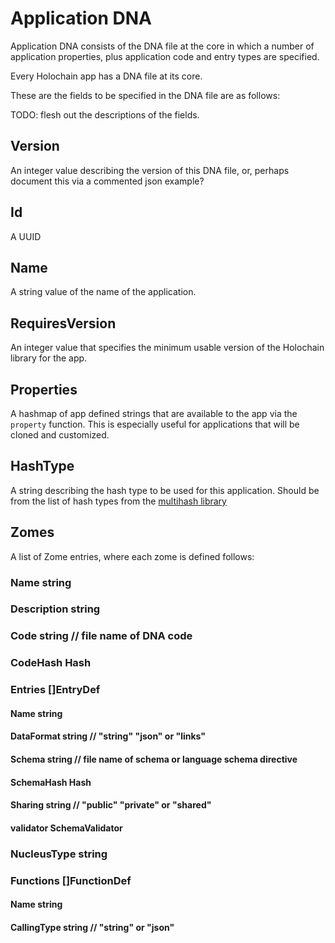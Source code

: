 # Application DNA

Application DNA consists of the DNA file at the core in which a number of application properties, plus application code and entry types are specified.

Every Holochain app has a DNA file at its core.

These are the fields to be specified in the DNA file are as follows:

TODO: flesh out the descriptions of the fields.

## Version
An integer value describing the version of this DNA file, or, perhaps document this via a commented json example?

## Id
A UUID

## Name
A string value of the name of the application.

## RequiresVersion
An integer value that specifies the minimum usable version of the Holochain library for the app.

## Properties
A hashmap of app defined strings that are available to the app via the `property` function.  This is especially useful for applications that will be cloned and customized.

## HashType
A string describing the hash type to be used for this application.  Should be from the list of hash types from the [multihash library](http://multiformats.io/multihash/)

## Zomes
A list of Zome entries, where each zome is defined follows:

###	Name        string
###	Description string
###	Code        string // file name of DNA code
###	CodeHash    Hash
###	Entries     []EntryDef
####	Name       string
####	DataFormat string // "string" "json" or "links"
####	Schema     string // file name of schema or language schema directive
####	SchemaHash Hash
####	Sharing    string // "public" "private" or "shared"
####	validator  SchemaValidator
###	NucleusType string
###	Functions   []FunctionDef
####	Name        string
####	CallingType string // "string" or "json"

